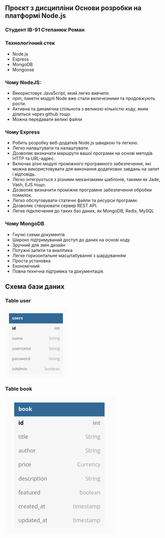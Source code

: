 ## Проєкт з дисципліни Основи розробки на платформі Node.js

### Студент ІВ-91 Степанюк Роман

### Технологічний стек

- Node.js
- Express
- MongoDB
- Mongoose

### Чому NodeJS:

- Використовує JavaScript, який легко вивчити.
- npm, пакетні модулі Node вже стали величезними та продовжують рости.
- Активна та динамічна спільнота з великою кількістю коду, яким ділиться через github тощо.
- Можна передавати великі файли

### Чому Express

- Робить розробку веб-додатків Node.js швидкою та легкою.
- Легко налаштувати та налаштувати.
- Дозволяє визначати маршрути вашої програми на основі методів HTTP та URL-адрес.
- Включає різні модулі проміжного програмного забезпечення, які можна використовувати для виконання додаткових завдань на запит і відповідь.
- Легко інтегрується з різними механізмами шаблонів, такими як Jade, Vash, EJS тощо.
- Дозволяє визначити проміжне програмне забезпечення обробки помилок.
- Легко обслуговувати статичні файли та ресурси програми.
- Дозволяє створювати сервер REST API.
- Легке підключення до таких баз даних, як MongoDB, Redis, MySQL

### Чому MongoDB

- Гнучкі схеми документів
- Широко підтримуваний доступ до даних на основі коду
- Зручний для змін дизайн
- Потужні запити та аналітика
- Легке горизонтальне масштабування з шардуванням
- Проста установка
- Економічний
- Повна технічна підтримка та документація.

## Схема бази даних

### Table user

![user_diagram.png](res/userdiagram.png)

### Table book

![book_diagram.png](res/bookdiagram.png)
